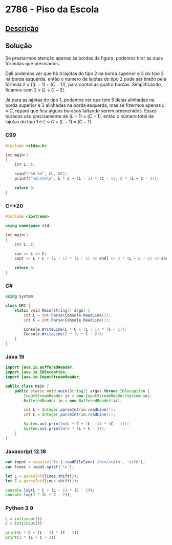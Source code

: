 # 2786 - Piso da Escola

## [Descrição](https://www.beecrowd.com.br/judge/pt/problems/view/2786)

## Solução

Se prestarmos atenção apenas às bordas da figura, podemos tirar as duas fórmulas que precisamos.

Dali podemos ver que há $4$ lajotas do tipo 2 na borda superior e $3$ do tipo 2 na borda esquerda, então o número de lajotas do tipo 2 pode ser tirado pela fórmula $2 \times ((L - 1) + (C - 1))$, para contar as quatro bordas. Simplificando, ficamos com $2 \times (L + C - 2)$.

Já para as lajotas do tipo 1, podemos ver que tem $5$ delas alinhadas na borda superior e $3$ alinhadas na borda esquerda, mas se fizermos apenas $L \times C$, repare que fica alguns buracos faltando serem preenchidos. Esses buracos são precisamente de $(L - 1) \times (C - 1)$, então o número total de lajotas do tipo 1 é $L \times C + (L - 1) \times (C - 1)$.

### C99
```c
#include <stdio.h>

int main()
{
    int L, C;

    scanf("%d %d", &L, &C);
    printf("%d\n%d\n", L * C + (L - 1) * (C - 1), 2 * (L + C - 2));

    return 0;
}
```

### C++20
```cpp
#include <iostream>

using namespace std;

int main()
{
    int L, C;

    cin >> L >> C;
    cout << L * C + (L - 1) * (C - 1) << endl << 2 * (L + C - 2) << endl;

    return 0;
}
```

### C#
```cs
using System;

class URI {
    static void Main(string[] args) {
        int L = int.Parse(Console.ReadLine());
        int C = int.Parse(Console.ReadLine());

        Console.WriteLine(L * C + (L - 1) * (C - 1));
        Console.WriteLine(2 * (L + C - 2));
    }
}
```

### Java 19
```java
import java.io.BufferedReader;
import java.io.IOException;
import java.io.InputStreamReader;

public class Main {
    public static void main(String[] args) throws IOException {
        InputStreamReader ir = new InputStreamReader(System.in);
        BufferedReader in = new BufferedReader(ir);

        int L = Integer.parseInt(in.readLine());
        int C = Integer.parseInt(in.readLine());

        System.out.println(L * C + (L - 1) * (C - 1));
        System.out.println(2 * (L + C - 2));
    }
}
```

### Javascript 12.18
```js
var input = require('fs').readFileSync('/dev/stdin', 'utf8');
var lines = input.split('\n');

let L = parseInt(lines.shift());
let C = parseInt(lines.shift());

console.log(L * C + (L - 1) * (C - 1));
console.log(2 * (L + C - 2));
```

### Python 3.9
```py
L = int(input())
C = int(input())

print(L * C + (L - 1) * (C - 1))
print(2 * (L + C - 2))
```